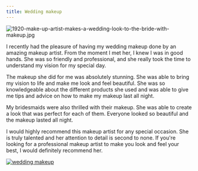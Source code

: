 ```yaml
---
title: Wedding makeup
---
```


![1920-make-up-artist-makes-a-wedding-look-to-the-bride-with-makeup.jpg](/1920-make-up-artist-makes-a-wedding-look-to-the-bride-with-makeup.jpg)

I recently had the pleasure of having my wedding makeup done by an amazing makeup artist. From the moment I met her, I knew I was in good hands. She was so friendly and professional, and she really took the time to understand my vision for my special day.

The makeup she did for me was absolutely stunning. She was able to bring my vision to life and make me look and feel beautiful. She was so knowledgeable about the different products she used and was able to give me tips and advice on how to make my makeup last all night.

My bridesmaids were also thrilled with their makeup. She was able to create a look that was perfect for each of them. Everyone looked so beautiful and the makeup lasted all night.

I would highly recommend this makeup artist for any special occasion. She is truly talented and her attention to detail is second to none. If you're looking for a professional makeup artist to make you look and feel your best, I would definitely recommend her.

[![wedding makeup](<https://dabuttonfactory.com/button.png?t=CHECK+SERVICE&f=Noto+Sans-Bold&ts=26&tc=fff&hp=45&vp=20&c=11&bgt=unicolored&bgc=4bd42f>)](<https://www.bark.com/?a_aid=5d2d0e83cdc3>)